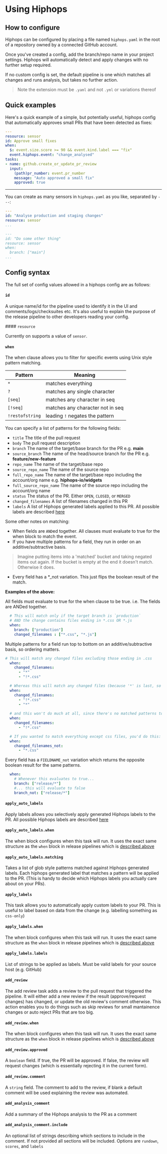# Using Hiphops

## How to configure

Hiphops can be configured by placing a file named `hiphops.yaml` in the root of a repository owned by a connected GitHub account.

Once you've created a config, add the branch/repo name in your project settings. Hiphops will automatically detect and apply changes with no further setup required.

If no custom config is set, the default pipeline is one which matches all changes and runs analysis, but takes no further action.

> Note the extension must be `.yaml` and not `.yml` or variations thereof

## Quick examples

Here's a quick example of a simple, but potentially useful, hiphops config that automatically approves small PRs that have been detected as fixes:

```yaml
---
resource: sensor
id: Approve small fixes
when:
  $: event.size.score >= 90 && event.kind.label === "fix"
  event.hiphops.event: "change_analysed"
tasks:
- name: github.create_or_update_pr_review
  input:
    (path)pr_number: event.pr_number
    message: "Auto approved a small fix"
    approved: true
```

---

You can create as many sensors in `hiphops.yaml` as you like, separated by `---`:

```yaml
---
id: "Analyse production and staging changes"
resource: sensor
...

---
id: "Do some other thing"
resource: sensor
when:
  branch: ["main"]
...

```

<!-- To see more example pipelines, check out our [examples page](examples.md). -->


## Config syntax

The full set of config values allowed in a hiphops config are as follows:

#### `id`

A unique name/id for the pipeline used to identify it in the UI and comments/logs/checksuites etc. It's also useful to explain the purpose of the release pipeline to other developers reading your config.


#### `resource`

Currently on supports a value of `sensor`.

#### `when`

The when clause allows you to filter for specific events using Unix style pattern matching.

|Pattern|Meaning|
|-------|-------|
|`*`|matches everything|
|`?`|matches any single character|
|`[seq]`|matches any character in seq|
|`[!seq]`|matches any character not in seq|
|`!restofstring`|leading `!` negates the pattern|

You can specify a list of patterns for the following fields:

- `title` The title of the pull request
- `body` The pull request description
- `branch` The name of the target/base branch for the PR e.g. **main**
- `source_branch` The name of the head/source branch for the PR e.g. **feature/new-feature**
- `repo_name` The name of the target/base repo
- `source_repo_name` The name of the source repo
- `full_repo_name` The name of the target/base repo including the account/org name e.g. **hiphops-io/widgets**
- `full_source_repo_name` The name of the source repo including the account/org name
- `status` The status of the PR. Either `OPEN`, `CLOSED`, or `MERGED`
- `changed_filenames` A list of filenames changed in this PR
- `labels` A list of Hiphops generated labels applied to this PR. All possible labels are described [here](concepts.md#labels)


Some other notes on matching:

- When fields are `AND`ed together. All clauses must evaluate to true for the when block to match the event.
- If you have multiple patterns for a field, they run in order on an additive/subtractive basis.
> Imagine putting items into a 'matched' bucket and taking negated items out again. If the bucket is empty at the end it doesn't match. Otherwise it does.
- Every field has a *_not variation. This just flips the boolean result of the match.

**Examples of the above:**


All fields must evaluate to true for the when clause to be true. i.e. The fields are ANDed together.
```yaml
  # This will match only if the target branch is `production` 
  # AND the change contains files ending in *.css OR *.js
  when:
    branch: ["production"]
    changed_filenames : ["*.css", "*.js"]
```

Multiple patterns for a field run top to bottom on an additive/subtractive basis, so ordering matters.
```yaml
# This will match any changed files excluding those ending in .css
  when:
    changed_filenames:
      - "*"
      - "!*.css"

  # Whereas this will match any changed files (because '*' is last, so re-includes everything).
  when:
    changed_filenames:
      - "!*.css"
      - "*"
  
  # and this won't do much at all, since there's no matched patterns to exclude.
  when:
    changed_filenames:
      - "!*.css"

  # If you wanted to match everything except css files, you'd do this:
  when:
    changed_filenames_not:
      - "*.css"
```

Every field has a `FIELDNAME_not` variation which returns the opposite boolean result for the same patterns.
```yaml
  when:
    # Whenever this evaluates to true...
    branch: ["release/*"]
    #... this will evaluate to false
    branch_not: ["release/*"]
```

#### `apply_auto_labels`

Apply labels allows you selectively apply generated Hiphops labels to the PR. All possible Hiphops labels are described [here](concepts.md#labels)


#### `apply_auto_labels.when`

The when block configures when this task will run. It uses the exact same structure as the `when` block in release pipelines which is [described above](#when)


#### `apply_auto_labels.matching`

Takes a list of glob style patterns matched against Hiphops generated labels. Each hiphops generated label that matches a pattern will be applied to the PR. (This is handy to decide which Hiphops labels you actually care about on your PRs).


#### `apply_labels`

This task allows you to automatically apply custom labels to your PR. This is useful to label based on data from the change (e.g. labelling something as `css-only`)

#### `apply_labels.when`

The when block configures when this task will run. It uses the exact same structure as the `when` block in release pipelines which is [described above](#when)

#### `apply_labels.labels`

List of strings to be applied as labels. Must be valid labels for your source host (e.g. GitHub)


#### `add_review`

The add review task adds a review to the pull request that triggered the pipeline. It will either add a new review if the result (approve/request changes) has changed, or update the old review's comment otherwise. This action enables you to do things such as skip reviews for small mantainence changes or auto reject PRs that are too big.

#### `add_review.when`

The when block configures when this task will run. It uses the exact same structure as the `when` block in release pipelines which is [described above](#when)

#### `add_review.approved`

A `boolean` field. If true, the PR will be approved. If false, the review will request changes (which is essentially rejecting it in the current form).

#### `add_review.comment`

A `string` field. The comment to add to the review, if blank a default comment will be used explaining the review was automated.


#### `add_analysis_comment`

Add a summary of the Hiphops analysis to the PR as a comment

#### `add_analysis_comment.include`

An optional list of strings describing which sections to include in the comment. If not provided all sections will be included. Options are `rundown`, `scores`, and `labels`
